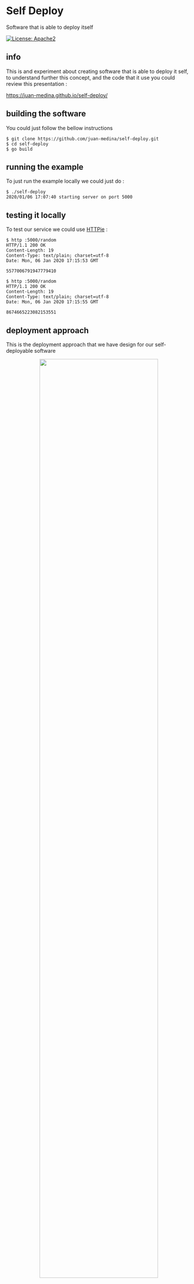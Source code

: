 # Self Deploy

Software that is able to deploy itself

[![License: Apache2](https://img.shields.io/badge/license-Apache%202-blue.svg)](/LICENSE)

## info

This is and experiment about creating software that is able to deploy it self, to understand further this concept, and the code that it use you could review this presentation : 

https://juan-medina.github.io/self-deploy/

## building the software

You could just follow the bellow instructions
```shell script
$ git clone https://github.com/juan-medina/self-deploy.git
$ cd self-deploy
$ go build
```
## running the example

To just run the example locally we could just do : 

```shell script
$ ./self-deploy 
2020/01/06 17:07:40 starting server on port 5000

```
## testing it locally

To test our service we could use [HTTPie](https://httpie.org/) :

```shell script
$ http :5000/random
HTTP/1.1 200 OK
Content-Length: 19
Content-Type: text/plain; charset=utf-8
Date: Mon, 06 Jan 2020 17:15:53 GMT

5577006791947779410

$ http :5000/random
HTTP/1.1 200 OK
Content-Length: 19
Content-Type: text/plain; charset=utf-8
Date: Mon, 06 Jan 2020 17:15:55 GMT

8674665223082153551
```

## deployment approach 

This is the deployment approach that we have design for our self-deployable software

<p align="center">
  <img width="80%" src="docs/img/deployment_approach.png">
</p>

Our application will generate a docker that will contain itself, the go sdk and the Docker Ce cli.

Them it will generate a k8s job that will clone the software for our repo, test and will.

Next the job will generate a docker with just our application and generate a k8s deployment and services for accessing it.

## deploying into kubernetes

For this we will need : 

- A kubernetes cluster, such MicroK8s or minikube
- Cluster configured on your machine, aka `.kube/config`
- Docker-ce installed
- A docker registry available at `localhost:32000`
- Kubernetes host configured to speak with docker daemon and with the registry

Now we could launch the deployment with

```shell script
$ ./self-deploy -deploy
2020/01/06 00:19:37 starting deployment...
2020/01/06 00:19:37 creating new job...
2020/01/06 00:19:37 building docker localhost:32000/self-deploy-job:0.0.1...
2020/01/06 00:19:39 docker localhost:32000/self-deploy-job:0.0.1 built
2020/01/06 00:19:39 pushing docker image localhost:32000/self-deploy-job ...
2020/01/06 00:19:39 docker for image localhost:32000/self-deploy-job pushed
2020/01/06 00:19:39 getting k8s client..
2020/01/06 00:19:39 got k8s client
2020/01/06 00:19:39 job created
2020/01/06 00:19:39 deployment completed
```

## checking our cluster

After the deployment we could inspect what we have in our cluster

```shell script
$ microk8s.kubectl get all                            
NAME                                 READY   STATUS      RESTARTS   AGE
pod/self-deploy-86cb47fc7-h6x4m      1/1     Running     0          113s
pod/self-deploy-job-jobz5t6b-cj7hf   0/1     Completed   0          2m15s

NAME                  TYPE        CLUSTER-IP       EXTERNAL-IP   PORT(S)    AGE
service/kubernetes    ClusterIP   10.152.183.1     <none>        443/TCP    21h
service/self-deploy   ClusterIP   10.152.183.222   <none>        8080/TCP   113s

NAME                          READY   UP-TO-DATE   AVAILABLE   AGE
deployment.apps/self-deploy   1/1     1            1           113s

NAME                                    DESIRED   CURRENT   READY   AGE
replicaset.apps/self-deploy-86cb47fc7   1         1         1       113s

NAME                                 COMPLETIONS   DURATION   AGE
job.batch/self-deploy-job-jobz5t6b   1/1           22s        2m15s

```

This application has first create a k8s.job that contains it own executable.

The job has run a self-contain pipeline that has deploy itself creating a k8s deployment and a service.

## checking the job log

We could use kubectl to check the job log

```shell script
$ kubectl logs job.batch/self-deploy-job-jobz5t6b
2020/01/06 00:19:40 starting deployment...
2020/01/06 00:19:40 cloning from git https://github.com/juan-medina/self-deploy.git...
2020/01/06 00:19:41 cloning done
2020/01/06 00:19:41 executing tests
2020/01/06 00:19:57 go: downloading k8s.io/apimachinery v0.17.0
go: downloading k8s.io/api v0.17.0
go: downloading k8s.io/client-go v0.17.0
go: extracting k8s.io/apimachinery v0.17.0
go: downloading github.com/gogo/protobuf v1.2.2-0.20190723190241-65acae22fc9d
go: downloading k8s.io/klog v1.0.0
go: extracting k8s.io/klog v1.0.0
go: extracting k8s.io/client-go v0.17.0
go: downloading github.com/spf13/pflag v1.0.5
go: extracting github.com/gogo/protobuf v1.2.2-0.20190723190241-65acae22fc9d
go: extracting github.com/spf13/pflag v1.0.5
go: extracting k8s.io/api v0.17.0
go: downloading gopkg.in/inf.v0 v0.9.1
go: downloading github.com/imdario/mergo v0.3.5
go: downloading golang.org/x/time v0.0.0-20190308202827-9d24e82272b4
go: downloading github.com/golang/protobuf v1.3.2
go: downloading github.com/google/gofuzz v1.0.0
go: downloading github.com/googleapis/gnostic v0.0.0-20170729233727-0c5108395e2d
go: downloading github.com/davecgh/go-spew v1.1.1
go: downloading golang.org/x/oauth2 v0.0.0-20190604053449-0f29369cfe45
go: downloading golang.org/x/crypto v0.0.0-20190820162420-60c769a6c586
go: downloading k8s.io/utils v0.0.0-20191114184206-e782cd3c129f
go: extracting golang.org/x/oauth2 v0.0.0-20190604053449-0f29369cfe45
go: downloading golang.org/x/net v0.0.0-20191004110552-13f9640d40b9
go: extracting github.com/davecgh/go-spew v1.1.1
go: downloading github.com/json-iterator/go v1.1.8
go: extracting golang.org/x/time v0.0.0-20190308202827-9d24e82272b4
go: extracting github.com/imdario/mergo v0.3.5
go: extracting gopkg.in/inf.v0 v0.9.1
go: extracting github.com/google/gofuzz v1.0.0
go: downloading github.com/modern-go/reflect2 v1.0.1
go: downloading sigs.k8s.io/yaml v1.1.0
go: extracting github.com/golang/protobuf v1.3.2
go: extracting k8s.io/utils v0.0.0-20191114184206-e782cd3c129f
go: extracting github.com/modern-go/reflect2 v1.0.1
go: downloading github.com/modern-go/concurrent v0.0.0-20180306012644-bacd9c7ef1dd
go: extracting sigs.k8s.io/yaml v1.1.0
go: downloading gopkg.in/yaml.v2 v2.2.4
go: extracting github.com/json-iterator/go v1.1.8
go: extracting gopkg.in/yaml.v2 v2.2.4
go: extracting github.com/modern-go/concurrent v0.0.0-20180306012644-bacd9c7ef1dd
go: extracting golang.org/x/net v0.0.0-20191004110552-13f9640d40b9
go: downloading golang.org/x/text v0.3.2
go: extracting golang.org/x/crypto v0.0.0-20190820162420-60c769a6c586
go: downloading golang.org/x/sys v0.0.0-20190826190057-c7b8b68b1456
go: extracting github.com/googleapis/gnostic v0.0.0-20170729233727-0c5108395e2d
go: extracting golang.org/x/sys v0.0.0-20190826190057-c7b8b68b1456
go: extracting golang.org/x/text v0.3.2
go: finding k8s.io/apimachinery v0.17.0
go: finding k8s.io/api v0.17.0
go: finding k8s.io/client-go v0.17.0
go: finding github.com/gogo/protobuf v1.2.2-0.20190723190241-65acae22fc9d
go: finding github.com/google/gofuzz v1.0.0
go: finding github.com/imdario/mergo v0.3.5
go: finding golang.org/x/crypto v0.0.0-20190820162420-60c769a6c586
go: finding k8s.io/klog v1.0.0
go: finding github.com/spf13/pflag v1.0.5
go: finding github.com/golang/protobuf v1.3.2
go: finding golang.org/x/net v0.0.0-20191004110552-13f9640d40b9
go: finding github.com/googleapis/gnostic v0.0.0-20170729233727-0c5108395e2d
go: finding gopkg.in/inf.v0 v0.9.1
go: finding golang.org/x/sys v0.0.0-20190826190057-c7b8b68b1456
go: finding github.com/json-iterator/go v1.1.8
go: finding github.com/modern-go/reflect2 v1.0.1
go: finding golang.org/x/time v0.0.0-20190308202827-9d24e82272b4
go: finding sigs.k8s.io/yaml v1.1.0
go: finding github.com/davecgh/go-spew v1.1.1
go: finding k8s.io/utils v0.0.0-20191114184206-e782cd3c129f
go: finding golang.org/x/oauth2 v0.0.0-20190604053449-0f29369cfe45
go: finding golang.org/x/text v0.3.2
go: finding github.com/modern-go/concurrent v0.0.0-20180306012644-bacd9c7ef1dd
go: finding gopkg.in/yaml.v2 v2.2.4
=== RUN   TestRandom
--- PASS: TestRandom (0.00s)
=== RUN   TestNotFound
--- PASS: TestNotFound (0.00s)
PASS
ok  	github.com/jamedina/self-deploy	0.004s

2020/01/06 00:19:57 test done
2020/01/06 00:19:57 building software
2020/01/06 00:19:58 software built
2020/01/06 00:19:58 building docker localhost:32000/self-deploy:0.0.1...
2020/01/06 00:19:59 docker localhost:32000/self-deploy:0.0.1 built
2020/01/06 00:19:59 pushing docker image localhost:32000/self-deploy ...
2020/01/06 00:20:01 docker for image localhost:32000/self-deploy pushed
2020/01/06 00:20:01 deploying into k8s ...
2020/01/06 00:20:01 getting k8s client..
2020/01/06 00:20:01 got k8s client
2020/01/06 00:20:01 deployment does not exist
2020/01/06 00:20:01 creating deployment ...
2020/01/06 00:20:01 deployment created
2020/01/06 00:20:01 deployment into k8s completed
2020/01/06 00:20:01 service does not exist
2020/01/06 00:20:01 creating service ...
2020/01/06 00:20:01 service created
2020/01/06 00:20:01 deployment completed
```

Since this job is running on the cluster we could use fluent / kibana to view the logs of our jobs

# testing the service on the cluster

First we need the service ip address

```shell script
$ kubectl get svc/self-deploy -o jsonpath='{.spec.clusterIP}'
10.152.183.222
```

Then we could just use [HTTPie](https://httpie.org/)

```shell script
$ http 10.152.183.222:8080/random
HTTP/1.1 200 OK
Content-Length: 19
Content-Type: text/plain; charset=utf-8
Date: Mon, 06 Jan 2020 00:28:48 GMT

5577006791947779410

$ http 10.152.183.222:8080/random
HTTP/1.1 200 OK
Content-Length: 19
Content-Type: text/plain; charset=utf-8
Date: Mon, 06 Jan 2020 00:28:49 GMT

8674665223082153551
```

# clean up

To clean up all deployments job we could do 

```shell script
$ kubectl delete all --selector=app=self-deploy-job
```

To clean the deployed applicaiton we could do 

```shell script
$ kubectl delete all --selector=app=self-deploy
```